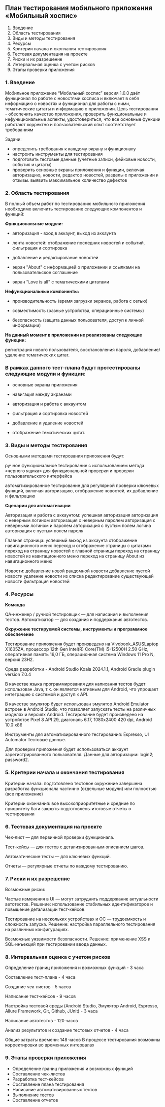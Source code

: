 ## План тестирования мобильного приложения «Мобильный хоспис»

1. Введение
2. Область тестирования
3. Виды и методы тестирования
4. Ресурсы
5. Критерии начала и окончания тестирования
6. Тестовая документация на проекте
7. Риски и их разрешение
8. Интервальная оценка с учетом рисков
9. Этапы проверки приложения

### 1. Введение

Мобильное приложение “Мобильный хоспис” версия 1.0.0 даёт функционал по работе с новостями хосписа и включает в себя информацию о новостях и функционал для работы с ними, тематические цитаты и информацию о приложении.
Цель тестирования - обеспечить качество приложения, проверить функциональные и нефункциональные аспекты, удостовериться, что все основные функции работают корректно и пользовательский опыт соответствует требованиям

Задачи:

- определить требования к каждому экрану и функционалу
- настроить инструменты для тестирования
- подготовить тестовые данные (учетные записи, фейковые новости, события и цитаты)
- проверить основные экраны приложения и функции, включая авторизацию, новости, редактор новостей, разделы о приложении и отзывы.
  выявить максимальное количество дефектов

### 2. Область тестирования

В полный объем работ по тестированию мобильного приложения необходимо включить тестирование следующих компонентов и функций:

**Функциональные модули:**

- авторизация - вход в аккаунт, выход из аккаунта

- лента новостей: отображение последних новостей и событий, фильтрация и сортировка

- добавление и редактирование новостей

- экран "About" с информацией о приложении и ссылками на пользовательское соглашение

- экран "Love is all" с тематическими цитатами

**Нефункциональные компоненты:**

- производительность (время загрузки экранов, работа с сетью)

- совместимость (разные устройства, операционные системы)

- безопасность (защита данных пользователя, доступ к личной информации)

**На данный момент в приложении не реализованы следующие функции:**

регистрация нового пользователя,
восстановления пароля,
добавление/удаление тематических цитат.

### В рамках данного тест-плана будут протестированы следующие модули и функции:

- основные экраны приложения

- навигация между экранами

- авторизация и работа с аккаунтом

- фильтрация и сортировка новостей

- добавление и удаление новостей

- отображение тематических цитат.

### 3. Виды и методы тестирования

Основными методами тестирования приложения будут:

ручное функциональное тестирование с использованием метода «черного ящика» для функциональной проверки и проверки пользовательского интерфейса

автоматизированное тестирование для регулярной проверки ключевых функций, включая авторизацию, отображение новостей, их добавление и фильтрацию

**Сценарии для автоматизации**

Авторизация и работа с аккаунтом:
успешная авторизация
авторизация с неверным логином
авторизация с неверным паролем
авторизация с неверными логином и паролем
авторизация с пустым полем логина
авторизация с пустым полем пароля

Главная страница:
успешный выход из аккаунта
отображение навигационного меню
переход и отображение страницы с цитатами
переход на страницу новостей с главной страницы
переход на страницу новостей из навигационного меню
переход на страницу About из навигационного меню

Новости:
добавление новой рандомной новости
добавление пустой новости
удаление новости из списка
редактирование существующей новости
фильтрация новостей

### 4. Ресурсы

**Команда**

QA-инженер / ручной тестировщик — для написания и выполнения тестов.
Автоматизатор — для создания и поддержания автотестов.

**Окружение тестируемой системы, инструменты и программное обеспечение**

Тестирование приложения будет произведено на Vivobook_ASUSLaptop X1605ZA, процессор 12th Gen Intel(R) Core(TM) i5-12500H 2.50 GHz, оперативная память 16,0 ГБ, операционная система Windows 11 Pro N, версия 23H2.

Среда разработки - Android Studio Koala 2024.1.1, Android Gradle plugin version 7.0.4

В качестве языка программирования для написания тестов будет использован Java, т.к. он является нативным для Android, что упрощает интеграцию с системой и доступ к API.

В качестве эмулятор будет использован эмулятор Android Emulator встроен в Android Studio, что позволяет запускать тесты на различных моделях и версиях Android. Тестирование будет произведено на устройстве Pixel 8 API 29, диагональ 6.17, 1080х2400 420 dpi, Android 10.0 х86

Инструменты для автоматизированного тестирования: Espresso, UI Automator
Тестовые данные.

Для проверки приложения будет использоваться аккаунт зарегистрированного пользователя. Данные для авторизации:
login2;
password2.

### 5. Критерии начала и окончания тестирования

Критерии начала:
подготовлено тестовое окружение
завершена разработка функционала частично (отдельные модули) или полностью (все приложение)

Критерии окончания:
все высокоприоритетные и средние по приоритету баги закрыты
подготовлены итоговые отчеты о тестировании

### 6. Тестовая документация на проекте

Чек-лист — для первичной проверки функционала.

Тест-кейсы — для тестов с детализированным описанием шагов.

Автоматические тесты — для ключевых функций.

Отчеты — регулярные отчеты по каждому тестированию.

### 7. Риски и их разрешение

Возможные риски:

Частые изменения в UI — могут затруднить поддержание актуальности автотестов. Решение: использование стабильных идентификаторов и повышение детализации тест-кейсов.

Тестирование на нескольких устройствах и ОС — трудоемкость и сложность запуска. Решение: настройка параллельного тестирования на различных конфигурациях.

Возможные уязвимости безопасности. Решение: применение XSS и SQL-инъекций при тестировании ввода данных.

### 8. Интервальная оценка с учетом рисков

Определение границ приложения и возможных функций - 3 часа

Составление тест-плана - 4 часа

Создание чек-листов - 5 часов

Написание тест-кейсов - 9 часов

Настройка тестовой среды (Android Studio, Эмулятор Android, Espresso, Allure Framework, Git, Github, JUnit) - 3 часа

Написание автотестов - 120 часов

Анализ результатов и создание тестовых отчетов - 4 часа

Общие затраты времени: 148 часов
В процессе тестирования возможны корректировки во временных интервалах

### 9. Этапы проверки приложения

- Определение границ приложения и возможных функций
- Составление чек-листов
- Разработка тест-кейсов
- Составление плана тестирования
- Написание автоматизированных тестов
- Выполнение тестов
- Составление отчетов
